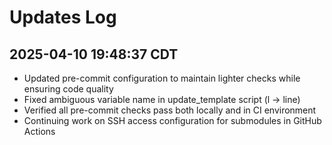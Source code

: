 # Updates Log

## 2025-04-10 19:48:37 CDT
- Updated pre-commit configuration to maintain lighter checks while ensuring code quality
- Fixed ambiguous variable name in update_template script (l -> line)
- Verified all pre-commit checks pass both locally and in CI environment
- Continuing work on SSH access configuration for submodules in GitHub Actions 